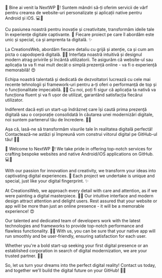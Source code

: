 🌟 Bine ai venit la NextWP 🚀! Suntem mândri să-ți oferim servicii de vârf pentru crearea de website-uri personalizate și aplicații native pentru Android și iOS. 💻📱

Cu pasiunea noastră pentru inovație și creativitate, transformăm ideile tale în experiențe digitale captivante. 🌈 Fiecare proiect pe care îl abordăm este unic și special, ca și amprenta ta digitală. ✨

La CreationsWeb, abordăm fiecare detaliu cu grijă și atenție, ca și cum am picta o capodoperă digitală. 🎨💡 Interfața noastră intuitivă și designul modern atrag privirile și încântă utilizatorii. Te asigurăm că website-ul sau aplicația ta va fi mai mult decât o simplă prezență online - va fi o experiență memorabilă! 😍

Echipa noastră talentată și dedicată de dezvoltatori lucrează cu cele mai recente tehnologii și framework-uri pentru a-ți oferi o performanță de top și o funcționalitate impecabilă. 🔧💪 Cu noi, poți fi sigur că aplicația ta nativă va funcționa fluent și va fi ușor de utilizat, garantând satisfacția fiecărui utilizator.

Indiferent dacă ești un start-up îndrăzneț care își caută prima prezență digitală sau o corporație consolidată în căutarea unei modernizări digitale, noi suntem partenerul tău de încredere. 🤝💼

Așa că, lasă-ne să transformăm visurile tale în realitatea digitală perfectă! Contactează-ne astăzi și împreună vom construi viitorul digital pe GitHub-ul tău! 🚀🌐



🌟 Welcome to NextWP 🚀! We take pride in offering top-notch services for crafting bespoke websites and native Android/iOS applications on GitHub. 💻📱

With our passion for innovation and creativity, we transform your ideas into captivating digital experiences. 🌈 Each project we undertake is unique and special, just like your digital fingerprint. ✨

At CreationsWeb, we approach every detail with care and attention, as if we were painting a digital masterpiece. 🎨💡 Our intuitive interface and modern design attract attention and delight users. Rest assured that your website or app will be more than just an online presence - it will be a memorable experience! 😍

Our talented and dedicated team of developers work with the latest technologies and frameworks to provide top-notch performance and flawless functionality. 🔧💪 With us, you can be sure that your native app will run smoothly and be user-friendly, ensuring satisfaction for each user.

Whether you're a bold start-up seeking your first digital presence or an established corporation in search of digital modernization, we are your trusted partner. 🤝💼

So, let us turn your dreams into the perfect digital reality! Contact us today, and together we'll build the digital future on your GitHub! 🚀🌐
